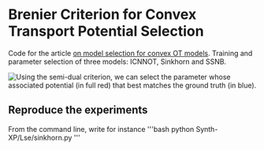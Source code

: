 # Brenier Criterion for Convex Transport Potential Selection

Code for the article [on model selection for convex OT models](https://openreview.net/forum?id=toleacrf7Hv). Training and parameter selection of three models: ICNNOT, Sinkhorn and SSNB.

![Using the semi-dual criterion, we can select the parameter whose associated potential (in full red) that best matches the ground truth (in blue).](https://github.com/[litlboy]/[OT_model_selection]/blob/[main]/sink_selection_1d.png?raw=true)

## Reproduce the experiments

From the command line, write for instance
'''bash
python Synth-XP/Lse/sinkhorn.py
'''
